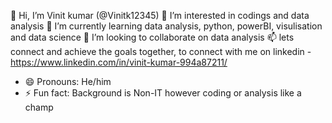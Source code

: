 👋 Hi, I’m Vinit kumar (@Vinitk12345)
👀 I’m interested in codings and data analysis
🌱 I’m currently learning data analysis, python, powerBI, visulisation and data science
💞️ I’m looking to collaborate on data analysis
📫 lets connect and achieve the goals together, to connect with me on linkedin - https://www.linkedin.com/in/vinit-kumar-994a87211/
- 😄 Pronouns: He/him
- ⚡ Fun fact: Background is Non-IT however coding or analysis like a champ

<!---
Vinitk12345/Vinitk12345 is a ✨ special ✨ repository because its `README.md` (this file) appears on your GitHub profile.
You can click the Preview link to take a look at your changes.
--->
